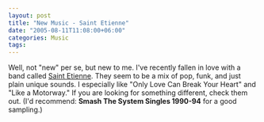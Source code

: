 ```yaml
---
layout: post
title: "New Music - Saint Etienne"
date: "2005-08-11T11:08:00+06:00"
categories: Music 
tags: 
---
```


Well, not "new" per se, but new to me. I've recently fallen in love with a band called <a href="http://www.saintetienne.com/mainmenu.html">Saint Etienne</a>. They seem to be a mix of pop, funk, and just plain unique sounds. I especially like "Only Love Can Break Your Heart" and "Like a Motorway." If you are looking for something different, check them out. (I'd recommend: <b>Smash The System Singles 1990-94</b> for a good sampling.)